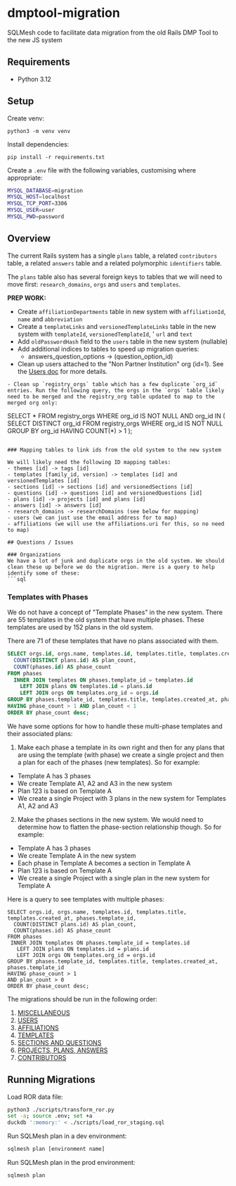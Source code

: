# dmptool-migration
SQLMesh code to facilitate data migration from the old Rails DMP Tool to the new JS system

## Requirements
* Python 3.12

## Setup
Create venv:
```
python3 -m venv venv
```

Install dependencies:
```
pip install -r requirements.txt
```

Create a `.env` file with the following variables, customising where appropriate:
```bash
MYSQL_DATABASE=migration
MYSQL_HOST=localhost
MYSQL_TCP_PORT=3306
MYSQL_USER=user
MYSQL_PWD=password
```

## Overview

The current Rails system has a single `plans` table, a related `contributors` table, a related `answers` table and a related polymorphic `identifiers` table.

The `plans` table also has several foreign keys to tables that we will need to move first: `research_domains`, `orgs` and `users` and `templates`.

**PREP WORK:**
- Create `affiliationDepartments` table in new system with `affiliationId`, `name` and `abbreviation`
- Create a `templateLinks` and `versionedTemplateLinks` table in the new system with `templateId`, `versionedTemplateId`, ' `url` and `text`
- Add `oldPasswordHash` field to the `users` table in the new system (nullable)
- Add additional indices to tables to speed up migration queries:
  -  answers_question_options -> (question_option_id)
- Clean up users attached to the "Non Partner Institution" org (id=1). See the [Users doc](docs/Users.md) for more details.
```
- Clean up `registry_orgs` table which has a few duplicate `org_id` entries. Run the following query, the orgs in the `orgs` table likely need to be merged and the registry_org table updated to map to the merged org only:
```
SELECT * FROM registry_orgs WHERE org_id IS NOT NULL AND org_id IN (
  SELECT DISTINCT org_id
  FROM registry_orgs
  WHERE org_id IS NOT NULL
  GROUP BY org_id
  HAVING COUNT(*) > 1
);
```

### Mapping tables to link ids from the old system to the new system

We will likely need the following ID mapping tables:
- themes [id] -> tags [id]
- templates [family_id, version] -> templates [id] and versionedTemplates [id]
- sections [id] -> sections [id] and versionedSections [id]
- questions [id] -> questions [id] and versionedQuestions [id]
- plans [id] -> projects [id] and plans [id]
- answers [id] -> answers [id]
- research_domains -> researchDomains (see below for mapping)
- users (we can just use the email address for to map)
- affiliations (we will use the affiliations.uri for this, so no need to map)

## Questions / Issues

### Organizations
We have a lot of junk and duplicate orgs in the old system. We should clean these up before we do the migration. Here is a query to help identify some of these:
```sql

```

### Templates with Phases

We do not have a concept of "Template Phases" in the new system. There are 55 templates in the old system that have multiple phases. These templates are used by 152 plans in the old system.

There are 71 of these templates that have no plans associated with them.
```sql
SELECT orgs.id, orgs.name, templates.id, templates.title, templates.created_at, phases.template_id,
  COUNT(DISTINCT plans.id) AS plan_count,
  COUNT(phases.id) AS phase_count
FROM phases
  INNER JOIN templates ON phases.template_id = templates.id
    LEFT JOIN plans ON templates.id = plans.id
    LEFT JOIN orgs ON templates.org_id = orgs.id
GROUP BY phases.template_id, templates.title, templates.created_at, phases.template_id
HAVING phase_count > 1 AND plan_count < 1
ORDER BY phase_count desc;
```

We have some options for how to handle these multi-phase templates and their associated plans:
1. Make each phase a template in its own right and then for any plans that are using the template (with phase) we create a single project and then a plan for each of the phases (new templates). So for example:
  - Template A has 3 phases
  - We create Template A1, A2 and A3 in the new system
  - Plan 123 is based on Template A 
  - We create a single Project with 3 plans in the new system for Templates A1, A2 and A3
2. Make the phases sections in the new system. We would need to determine how to flatten the phase-section relationship though. So for example:
  - Template A has 3 phases
  - We create Template A in the new system
  - Each phase in Template A becomes a section in Template A
  - Plan 123 is based on Template A 
  - We create a single Project with a single plan in the new system for Template A

Here is a query to see templates with multiple phases:
```
SELECT orgs.id, orgs.name, templates.id, templates.title, templates.created_at, phases.template_id,
  COUNT(DISTINCT plans.id) AS plan_count,
  COUNT(phases.id) AS phase_count
FROM phases
 INNER JOIN templates ON phases.template_id = templates.id
   LEFT JOIN plans ON templates.id = plans.id
   LEFT JOIN orgs ON templates.org_id = orgs.id
GROUP BY phases.template_id, templates.title, templates.created_at, phases.template_id
HAVING phase_count > 1
AND plan_count > 0
ORDER BY phase_count desc;
```

The migrations should be run in the following order:
1. [MISCELLANEOUS](docs/Misc.md)
2. [USERS](docs/Users.md)
2. [AFFILIATIONS](docs/Affiliations.md)
3. [TEMPLATES](docs/Templates.md)
4. [SECTIONS AND QUESTIONS](docs/SectionsAndQuestions.md)
5. [PROJECTS, PLANS, ANSWERS](docs/Projects.md)
6. [CONTRIBUTORS](docs/Contributors.md)

## Running Migrations
Load ROR data file:
```bash
python3 ./scripts/transform_ror.py
set -a; source .env; set +a
duckdb ':memory:' < ./scripts/load_ror_staging.sql
```

Run SQLMesh plan in a dev environment:
```bash
sqlmesh plan [environment name]
```

Run SQLMesh plan in the prod environment:
```bash
sqlmesh plan
```